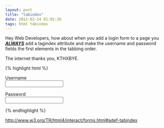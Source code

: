 ```yaml
---
layout: post
title: "tabindex"
date: 2012-02-14 01:01:26
tags: html tabindex
---
```


</p>
Hey Web Developers, how about when you add a login form to a page you <u><b><i>ALWAYS</i></b></u> add a <span class="mono">tagindex</span> attribute and make the username and password fields the first elements in the tabbing order.
</p>
<p>
The internet thanks you, KTHXBYE.


{% highlight html %}
<p>
<label for="user">Username</label> <br />
<input name="user" tabindex="1" type="text" value="" />
</p>

<p>
<label for="pass">Password</label> <br />
<input name="pass" tabindex="2" type="password" value="" />
</p>
{% endhighlight %}
</p>

<p>
<a href="http://www.w3.org/TR/html4/interact/forms.html#adef-tabindex">http://www.w3.org/TR/html4/interact/forms.html#adef-tabindex</a><p>
